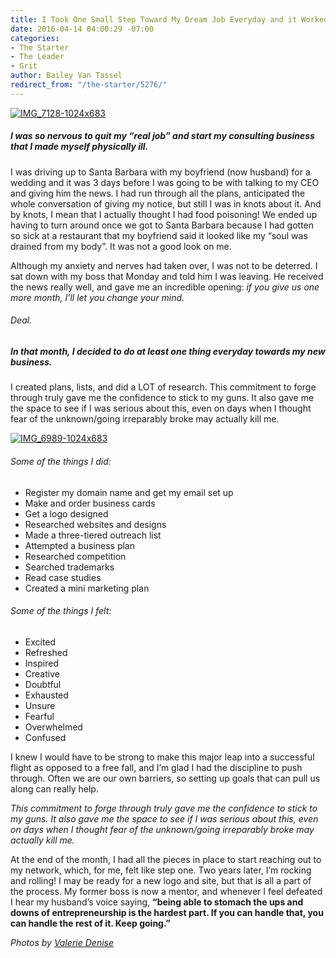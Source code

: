 ```yaml
---
title: I Took One Small Step Toward My Dream Job Everyday and it Worked
date: 2016-04-14 04:00:29 -07:00
categories:
- The Starter
- The Leader
- Grit
author: Bailey Van Tassel
redirect_from: "/the-starter/5276/"
---
```


[![IMG_7128-1024x683](https://yellow-blog-images.imgix.net/2016/04/IMG_7128-1024x683.jpg)](https://yellow-blog-images.imgix.net/2016/04/IMG_7128-1024x683.jpg)

##### I was so nervous to quit my “real job” and start my consulting business that I made myself physically ill.

I was driving up to Santa Barbara with my boyfriend (now husband) for a wedding and it was 3 days before I was going to be with talking to my CEO and giving him the news. I had run through all the plans, anticipated the whole conversation of giving my notice, but still I was in knots about it. And by knots, I mean that I actually thought I had food poisoning! We ended up having to turn around once we got to Santa Barbara because I had gotten so sick at a restaurant that my boyfriend said it looked like my “soul was drained from my body”. It was not a good look on me.[  
](https://yellow-blog-images.imgix.net/2016/04/Baylie.jpg)

Although my anxiety and nerves had taken over, I was not to be deterred. I sat down with my boss that Monday and told him I was leaving. He received the news really well, and gave me an incredible opening: _if you give us one more month, I’ll let you change your mind._

###### Deal.

##### In that month, I decided to do at least one thing everyday towards my new business.

I created plans, lists, and did a LOT of research. This commitment to forge through truly gave me the confidence to stick to my guns. It also gave me the space to see if I was serious about this, even on days when I thought fear of the unknown/going irreparably broke may actually kill me.

[![IMG_6989-1024x683](https://yellow-blog-images.imgix.net/2016/04/IMG_6989-1024x6831.jpg)](https://yellow-blog-images.imgix.net/2016/04/IMG_6989-1024x6831.jpg)

###### Some of the things I did:

*   Register my domain name and get my email set up
*   Make and order business cards
*   Get a logo designed
*   Researched websites and designs
*   Made a three-tiered outreach list
*   Attempted a business plan
*   Researched competition
*   Searched trademarks
*   Read case studies
*   Created a mini marketing plan

###### Some of the things I felt:

*   Excited
*   Refreshed
*   Inspired
*   Creative
*   Doubtful
*   Exhausted
*   Unsure
*   Fearful
*   Overwhelmed
*   Confused

I knew I would have to be strong to make this major leap into a successful flight as opposed to a free fall, and I’m glad I had the discipline to push through. Often we are our own barriers, so setting up goals that can pull us along can really help.

_This commitment to forge through truly gave me the confidence to stick to my guns. It also gave me the space to see if I was serious about this, even on days when I thought fear of the unknown/going irreparably broke may actually kill me._

At the end of the month, I had all the pieces in place to start reaching out to my network, which, for me, felt like step one. Two years later, I’m rocking and rolling! I may be ready for a new logo and site, but that is all a part of the process. My former boss is now a mentor, and whenever I feel defeated I hear my husband’s voice saying, **“being able to stomach the ups and downs of entrepreneurship is the hardest part. If you can handle that, you can handle the rest of it. Keep going.”**

_Photos by [Valerie Denise](http://valeriedenisephotos.com/)_
